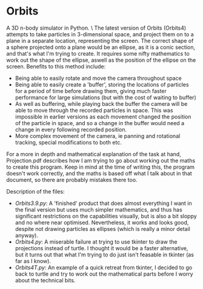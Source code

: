 # Orbits
A 3D n-body simulator in Python.
\\
The latest version of Orbits (Orbits4) attempts to take particles in 3-dimensional space, and project them on to a plane in a separate location,
representing the screen. The correct shape of a sphere projected onto a plane would be an ellipse, as it is a conic section, and that's 
what I'm trying to create. It requires some nifty mathematics to work out the shape of the ellipse, aswell as the position of the ellipse on the screen. 
Benefits to this method include:
  -  Being able to easily rotate and move the camera throughout space
  -  Being able to easily create a 'buffer', storing the locations of particles for a period of time before drawing them, giving much 
     faster performance for large simulations (but with the cost of waiting to buffer)
  -  As well as buffering, while playing back the buffer the camera will be able to move through the recorded particles in space. This was      impossible in earlier versions as each movement changed the position of the particle in space, and so a change in the buffer would 
     need a change in every following recorded position.
  -  More complex movement of the camera, ie panning and rotational tracking, special modifications to both etc.
  
For a more in depth and mathematical explanation of the task at hand, Projection.pdf describes how I am trying to go about working out the maths to create this program. 
Keep in mind at the time of writing this, the program doesn't work correctly, and the maths is based off what I talk about in that document, so there are probably mistakes there too.

Description of the files:

  - *Orbits3.9.py*: A 'finished' product that does almost everything I want in the final version but uses much simpler mathematics, and thus has significant restrictions on the capabilities visually, but is also a bit sloppy and no where near optimised. Nevertheless, it works and looks good, despite not drawing particles as ellipses (which is really a minor detail anyway).
  - *Orbits4.py*: A miserable failure at trying to use tkinter to draw the projections instead of turtle. I thought it would be a faster alternative, but it turns out that what I'm trying to do just isn't feasable in tkinter (as far as I know).
  - *Orbits4T.py*: An example of a quick retreat from tkinter, I decided to go back to turtle and try to work out the mathematical parts before I worry about the technical bits.
